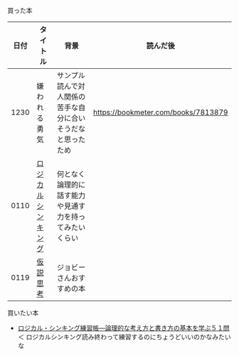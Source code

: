 買った本

|日付|タイトル|背景|読んだ後|
|---|---|---|---|
|1230|嫌われる勇気|サンプル読んで対人関係の苦手な自分に合いそうだなと思ったため|https://bookmeter.com/books/7813879|
|0110|[ロジカルシンキング](https://www.amazon.co.jp/%E3%83%AD%E3%82%B8%E3%82%AB%E3%83%AB%E3%83%BB%E3%82%B7%E3%83%B3%E3%82%AD%E3%83%B3%E3%82%B0-Best-solution-%E7%85%A7%E5%B1%8B-%E8%8F%AF%E5%AD%90/dp/4492531122)|何となく論理的に話す能力や見通す力を持ってみたいくらい||
|0119|[仮説思考](https://www.amazon.co.jp/仮説思考-BCG流-問題発見・解決の発想法-内田-和成/dp/4492555552/ref=mp_s_a_1_1_sspa?adgrpid=147180510185&dib=eyJ2IjoiMSJ9.N0au_CglVud9IK6GdDFlU9n6yqK9cWhfyEZ6GR20kEnvRFj7MLe9ENayBmLVXodVlWiJfinoPMFFomtT3wXPKoNzjpSJjSNEWRrRrHdBw7KHyt7UiplgTDkZyJguciVbnYpUF7BSQeI_fTQco6oKfzxQXWGe9DXiftxVzOuYokTyzeUp28Mz1SL0R7zsKDCC8KEA5KcPv8snpKMwF3A1-w.K3RqUiLmtCX-svKDGOiYlYUrhhpWrRUL8sW-Wo-dDxs&dib_tag=se&hvadid=678993474891&hvdev=m&hvlocphy=1028828&hvnetw=g&hvqmt=e&hvrand=7426673150817386761&hvtargid=kwd-2060797256843&hydadcr=21622_13519533&keywords=仮説思考+本&linkCode=plm&qid=1705791818&sr=8-1-spons&sp_csd=d2lkZ2V0TmFtZT1zcF9waG9uZV9zZWFyY2hfYXRm&psc=1)|ジョビーさんおすすめの本||

買いたい本

- [ロジカル・シンキング練習帳―論理的な考え方と書き方の基本を学ぶ５１問](https://www.amazon.co.jp/gp/product/B07D7SLJZ4?storeType=ebooks&pf_rd_p=3b2ed512-e7ec-4d23-94b6-8fbf77472ca6&pf_rd_r=CW4HSWAXFA28GBBEH8J6&pd_rd_wg=3oPUZ&pd_rd_i=B07D7SLJZ4&ref_=dbs_r_recs_sp_r_1&pd_rd_w=vDzpE&content-id=amzn1.sym.3b2ed512-e7ec-4d23-94b6-8fbf77472ca6&pd_rd_r=7305d4cb-0945-454e-8316-ea3331d5f642) ＜ ロジカルシンキング読み終わって練習するのにちょうどいいのかなみたいな
